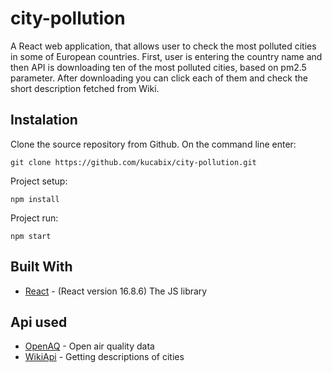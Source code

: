 # city-pollution
A React web application, that allows user to check the most polluted cities in some of European countries. First, user is entering the country name and then API is downloading ten of the most polluted cities, based on pm2.5 parameter. After downloading you can click each of them and check the short description fetched from Wiki.

## Instalation

Clone the source repository from Github. On the command line enter:

```
git clone https://github.com/kucabix/city-pollution.git
```

Project setup:

```
npm install
```

Project run:

```
npm start
```

## Built With

* [React](https://reactjs.org/) - (React version 16.8.6) The JS library

## Api used

* [OpenAQ](https://docs.openaq.org/) - Open air quality data
* [WikiApi](https://www.mediawiki.org/wiki/API:Query) - Getting descriptions of cities
